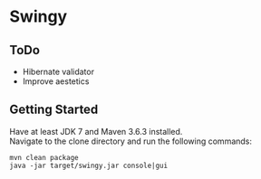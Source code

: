 # Swingy
## ToDo

- Hibernate validator
- Improve aestetics

## Getting Started

Have at least JDK 7 and Maven 3.6.3 installed.<br>
Navigate to the clone directory and run the following commands:
```
mvn clean package
java -jar target/swingy.jar console|gui
```
